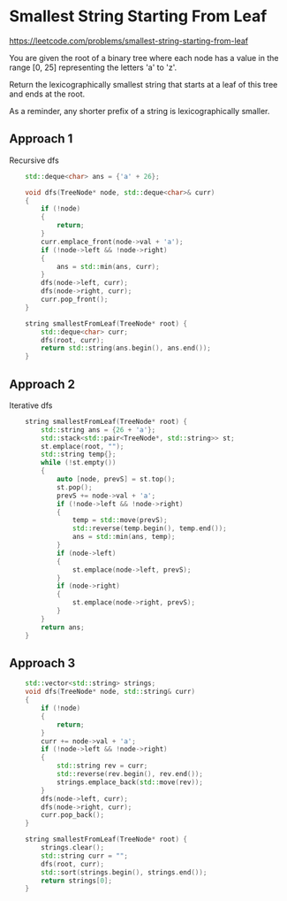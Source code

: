 # Smallest String Starting From Leaf

https://leetcode.com/problems/smallest-string-starting-from-leaf

You are given the root of a binary tree where each node has a value in the range [0, 25] representing the letters 'a' to 'z'.

Return the lexicographically smallest string that starts at a leaf of this tree and ends at the root.

As a reminder, any shorter prefix of a string is lexicographically smaller.


## Approach 1

Recursive dfs

``` C++
    std::deque<char> ans = {'a' + 26};

    void dfs(TreeNode* node, std::deque<char>& curr)
    {
        if (!node)
        {
            return;
        }
        curr.emplace_front(node->val + 'a');
        if (!node->left && !node->right)
        {
            ans = std::min(ans, curr);
        }
        dfs(node->left, curr);
        dfs(node->right, curr);
        curr.pop_front();
    }

    string smallestFromLeaf(TreeNode* root) {
        std::deque<char> curr;
        dfs(root, curr);
        return std::string(ans.begin(), ans.end());
    }
```

## Approach 2

Iterative dfs

``` C++
    string smallestFromLeaf(TreeNode* root) {
        std::string ans = {26 + 'a'};
        std::stack<std::pair<TreeNode*, std::string>> st;
        st.emplace(root, "");
        std::string temp{};
        while (!st.empty())
        {
            auto [node, prevS] = st.top();
            st.pop();
            prevS += node->val + 'a';
            if (!node->left && !node->right)
            {
                temp = std::move(prevS);
                std::reverse(temp.begin(), temp.end());
                ans = std::min(ans, temp);
            }
            if (node->left)
            {
                st.emplace(node->left, prevS);
            }
            if (node->right)
            {
                st.emplace(node->right, prevS);
            }
        }
        return ans;
    }
```

## Approach 3

``` C++
    std::vector<std::string> strings;
    void dfs(TreeNode* node, std::string& curr)
    {
        if (!node)
        {
            return;
        }
        curr += node->val + 'a';
        if (!node->left && !node->right)
        {
            std::string rev = curr;
            std::reverse(rev.begin(), rev.end());
            strings.emplace_back(std::move(rev));
        }
        dfs(node->left, curr);
        dfs(node->right, curr);
        curr.pop_back();
    }

    string smallestFromLeaf(TreeNode* root) {
        strings.clear();
        std::string curr = "";
        dfs(root, curr);
        std::sort(strings.begin(), strings.end());
        return strings[0];
    }
```